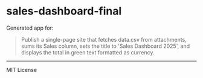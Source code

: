 # sales-dashboard-final

Generated app for:

> Publish a single-page site that fetches data.csv from attachments, sums its Sales column, sets the title to 'Sales Dashboard 2025', and displays the total in green text formatted as currency.

---
MIT License